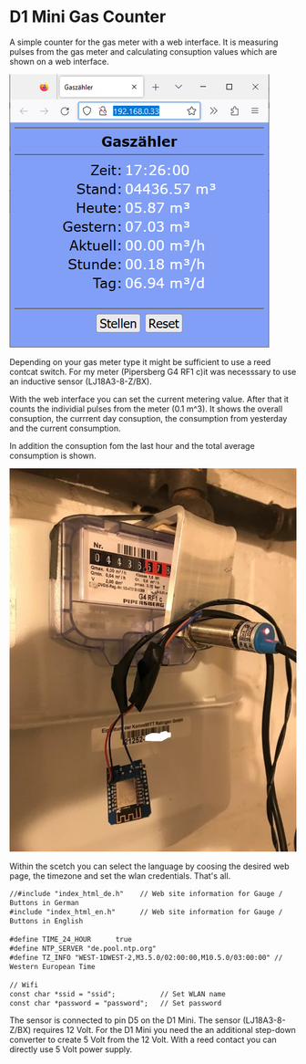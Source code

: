 # D1 Mini Gas Counter

A simple counter for the gas meter with a web interface. It is measuring pulses from the gas meter and calculating consuption values which are shown on a web interface.

![Counter-German](https://github.com/AK-Homberger/D1Mini-GasCounter/blob/main/Gascounter.png)

Depending on your gas meter type it might be sufficient to use a reed contcat switch. For my meter (Pipersberg G4 RF1 c)it was necesssary to use an inductive sensor (LJ18A3-8-Z/BX).

With the web interface you can set the current metering value. After that it counts the individial pulses from the meter (0.1 m^3).
It shows the overall consuption, the currrent day consuption, the consumption from yesterday and the current consumption.

In addition the consuption fom the last hour and the total average consumption is shown.

![Meter](https://github.com/AK-Homberger/D1Mini-GasCounter/blob/main/Meter.jpg)

Within the scetch you can select the language by coosing the desired web page, the timezone and set the wlan credentials.
That's all.

```
//#include "index_html_de.h"    // Web site information for Gauge / Buttons in German
#include "index_html_en.h"      // Web site information for Gauge / Buttons in English

#define TIME_24_HOUR      true
#define NTP_SERVER "de.pool.ntp.org"
#define TZ_INFO "WEST-1DWEST-2,M3.5.0/02:00:00,M10.5.0/03:00:00" // Western European Time

// Wifi
const char *ssid = "ssid";           // Set WLAN name
const char *password = "password";   // Set password
```

The sensor is connected to pin D5 on the D1 Mini. The sensor (LJ18A3-8-Z/BX) requires 12 Volt. For the D1 Mini you need the an additional step-down converter to create 5 Volt from the 12 Volt. With a reed contact you can directly use 5 Volt power supply.
